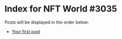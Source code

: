 # Index for NFT World #3035
Posts will be displayed in the order below:

- [Your first post](./001-first.md)


